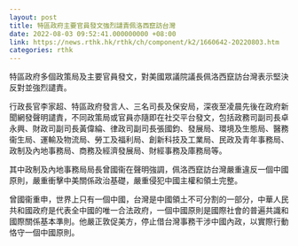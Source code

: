 ```yaml
---
layout: post
title: 特區政府主要官員發文強烈譴責佩洛西竄訪台灣
date: 2022-08-03 09:52:41.000000000 +08:00
link: https://news.rthk.hk/rthk/ch/component/k2/1660642-20220803.htm
categories: rthk
---
```


特區政府多個政策局及主要官員發文，對美國眾議院議長佩洛西竄訪台灣表示堅決反對並強烈譴責。

行政長官李家超、特區政府發言人、三名司長及保安局，深夜至凌晨先後在政府新聞網發聲明譴責，不同政策局或官員亦隨即在社交平台發文，包括政務司副司長卓永興、財政司副司長黃偉綸、律政司副司長張國鈞、發展局、環境及生態局、醫務衞生局、運輸及物流局、勞工及福利局、創新科技及工業局、民政及青年事務局、政制及內地事務局、商務及經濟發展局、財經事務及庫務局等。

其中政制及內地事務局局長曾國衞在聲明強調，佩洛西竄訪台灣嚴重違反一個中國原則，嚴重衝擊中美關係政治基礎，嚴重侵犯中國主權和領土完整。

曾國衞重申，世界上只有一個中國，台灣是中國領土不可分割的一部分，中華人民共和國政府是代表全中國的唯一合法政府，一個中國原則是國際社會的普遍共識和國際關係基本準則。他嚴正敦促美方，停止借台灣事務干涉中國內政，以實際行動恪守一個中國原則。
